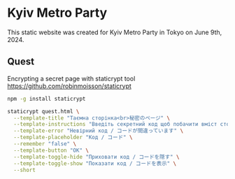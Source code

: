 # Kyiv Metro Party

This static website was created for Kyiv Metro Party in Tokyo on June 9th, 2024.

## Quest

Encrypting a secret page with staticrypt tool https://github.com/robinmoisson/staticrypt

```sh
npm -g install staticrypt

staticrypt quest.html \
  --template-title "Таємна сторінка<br>秘密のページ" \
  --template-instructions "Введіть секретний код щоб побачити вміст сторінки.<br>このページのロックを解除するには、秘密のコードを入力してください。" \
  --template-error "Невірний код / コードが間違っています" \
  --template-placeholder "Код / コード" \
  --remember "false" \
  --template-button "OK" \
  --template-toggle-hide "Приховати код / コードを隠す" \
  --template-toggle-show "Показати код / コードを表示" \
  --short
```
